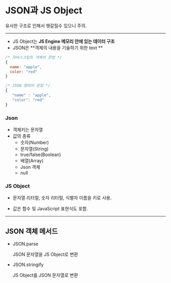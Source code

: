 # JSON과 JS Object

유사한 구조로 인해서 헷갈릴수 있으니 주의.

---

- JS Object는 **JS Engine 메모리 안에 있는 데이터 구조**
- JSON은 **객체의 내용을 기술하기 위한 text **

```javascript
/* 자바스크립트 객체의 문법 */
{
  name: "apple",
  color: "red"
}

/* JSON 형태의 문법 */
{
   "name" : "apple",
   "color": "red"
}
```



### Json

* 객체키는 문자열
* 값의 종류
  * 숫자(Number)
  * 문자열(String)
  * true/false(Boolean)
  * 배열(Array)
  * Json 객체
  * null

### JS Object

* 문자열 리터럴, 숫자 리터럴, 식별자 이름을 키로 사용.

* 값은 함수 및 JavaScript 표현식도 포함.

  

---

## JSON 객체 메서드

* JSON.parse

  JSON 문자열을 JS Object로 변환

* JSON.stringify

  JS Object를 JSON 문자열로 변환

